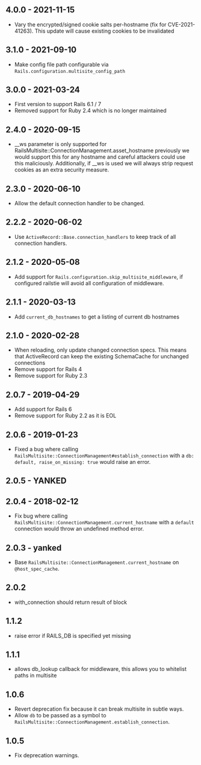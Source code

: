 ## 4.0.0 - 2021-11-15

 * Vary the encrypted/signed cookie salts per-hostname (fix for CVE-2021-41263). This update will
   cause existing cookies to be invalidated

## 3.1.0 - 2021-09-10

 * Make config file path configurable via `Rails.configuration.multisite_config_path`

## 3.0.0 - 2021-03-24

 * First version to support Rails 6.1 / 7
 * Removed support for Ruby 2.4 which is no longer maintained

## 2.4.0 - 2020-09-15

 * __ws parameter is only supported for RailsMultisite::ConnectionManagement.asset_hostname
   previously we would support this for any hostname and careful attackers could use this
   maliciously. Additionally, if __ws is used we will always strip request cookies as an
   extra security measure.

## 2.3.0 - 2020-06-10

 * Allow the default connection handler to be changed.

## 2.2.2 - 2020-06-02

 * Use `ActiveRecord::Base.connection_handlers` to keep track of all connection handlers.

## 2.1.2 - 2020-05-08

 * Add support for `Rails.configuration.skip_multisite_middleware`, if configured railstie will avoid
 all configuration of middleware.

## 2.1.1 - 2020-03-13

 * Add `current_db_hostnames` to get a listing of current db hostnames

## 2.1.0 - 2020-02-28

 * When reloading, only update changed connection specs. This means that ActiveRecord can keep the existing SchemaCache for unchanged connections
 * Remove support for Rails 4
 * Remove support for Ruby 2.3

## 2.0.7 - 2019-04-29

 * Add support for Rails 6
 * Remove support for Ruby 2.2 as it is EOL

## 2.0.6 - 2019-01-23

  * Fixed a bug where calling `RailsMultisite::ConnectionManagement#establish_connection`
    with a `db: default, raise_on_missing: true` would raise an error.

## 2.0.5 - YANKED

## 2.0.4 - 2018-02-12

  * Fix bug where calling `RailsMultisite::ConnectionManagement.current_hostname`
    with a `default` connection would throw an undefined method error.

## 2.0.3 - yanked

  * Base `RailsMultisite::ConnectionManagement.current_hostname` on `@host_spec_cache`.

## 2.0.2

  * with_connection should return result of block

## 1.1.2

  * raise error if RAILS_DB is specified yet missing

## 1.1.1

  * allows db_lookup callback for middleware, this allows you to whitelist paths in multisite

## 1.0.6

  * Revert deprecation fix because it can break multisite in subtle ways.
  * Allow `db` to be passed as a symbol to `RailsMultisite::ConnectionManagement.establish_connection`.

## 1.0.5

  * Fix deprecation warnings.
